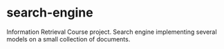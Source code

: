 # search-engine
Information Retrieval Course project.
Search engine implementing several models on a small collection of documents.
